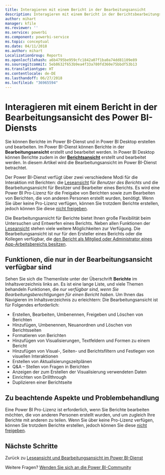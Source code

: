```yaml
---
title: Interagieren mit einem Bericht in der Bearbeitungsansicht
description: Interagieren mit einem Bericht in der Berichtsbearbeitungsansicht des Power BI-Diensts
author: mihart
manager: kfile
ms.reviewer: ''
ms.service: powerbi
ms.component: powerbi-service
ms.topic: conceptual
ms.date: 04/11/2018
ms.author: mihart
LocalizationGroup: Reports
ms.openlocfilehash: a6b4795be959cfc1842a07f1ba0a74dd81109e89
ms.sourcegitcommit: 5eb8632f653b9ea4f33a780fd360e75bbdf53b13
ms.translationtype: HT
ms.contentlocale: de-DE
ms.lasthandoff: 06/27/2018
ms.locfileid: "36965594"
---
```

# <a name="interact-with-a-report-in-editing-view-in-power-bi-service"></a>Interagieren mit einem Bericht in der Bearbeitungsansicht des Power BI-Diensts
Sie können Berichte im Power BI-Dienst und in Power BI Desktop erstellen und bearbeiten. Im Power BI-Dienst können Berichte in der **Bearbeitungsansicht** erstellt und bearbeitet werden. In Power BI Desktop können Berichte zudem in der [**Berichtsansicht**](desktop-report-view.md) erstellt und bearbeitet werden. In diesem Artikel wird die Bearbeitungsansicht im Power BI-Dienst betrachtet. 

Der Power BI-Dienst verfügt über zwei verschiedene Modi für die Interaktion mit Berichten: die [Leseansicht](service-reading-view-and-editing-view.md) für *Benutzer des Berichts* und die Bearbeitungsansicht für Besitzer und Bearbeiter eines Berichts.  Es wird eine Power BI Pro-Lizenz für die Freigabe von Berichten sowie zum Bearbeiten von Berichten, die von anderen Personen erstellt wurden, benötigt. Wenn Sie über keine Pro-Lizenz verfügen, können Sie trotzdem Berichte erstellen, jedoch können Sie diese [nicht freigeben](service-share-reports.md).    

Die Bearbeitungsansicht für Berichte bietet Ihnen große Flexibilität beim Untersuchen und Entwerfen eines Berichts. Neben allen Funktionen der [Leseansicht](service-reading-view-and-editing-view.md) stehen viele weitere Möglichkeiten zur Verfügung. Die Bearbeitungsansicht ist nur für den Ersteller eines Berichts oder die Kollegen verfügbar, die [den Bericht als Mitglied oder Administrator eines App-Arbeitsbereichs besitzen](service-create-distribute-apps.md).

## <a name="functionality-only-available-in-editing-view"></a>Funktionen, die nur in der Bearbeitungsansicht verfügbar sind
Sehen Sie sich die Themenliste unter der Überschrift **Berichte** im Inhaltsverzeichnis links an. Es ist eine lange Liste, und viele Themen behandeln Funktionen, die *nur verfügbar sind, wenn Sie Bearbeitungsberechtigungen für einen Bericht haben*.  Um Ihnen das Navigieren im Inhaltsverzeichnis zu erleichtern: Die Bearbeitungsansicht ist für Folgendes erforderlich:

* Erstellen, Bearbeiten, Umbenennen, Freigeben und Löschen von Berichten
* Hinzufügen, Umbenennen, Neuanordnen und Löschen von Berichtsseiten
* Formatieren von Berichten
* Hinzufügen von Visualisierungen, Textfeldern und Formen zu einem Bericht
* Hinzufügen von Visual-, Seiten- und Berichtsfiltern und Festlegen von visuellen Interaktionen
* Erstellen von Aktualisierungszeitplänen
* Q&A – Stellen von Fragen in Berichten
* Anzeigen der zum Erstellen der Visualisierung verwendeten Daten 
* Einrichten von Drillthrough
* Duplizieren einer Berichtseite

## <a name="considerations-and-troubleshooting"></a>Zu beachtende Aspekte und Problembehandlung
Eine Power BI Pro-Lizenz ist erforderlich, wenn Sie Berichte bearbeiten möchten, die von anderen Personen erstellt wurden, und um zugleich Ihre Berichte mit anderen zu teilen.  Wenn Sie über keine Pro-Lizenz verfügen, können Sie trotzdem Berichte erstellen, jedoch können Sie diese [nicht freigeben](service-share-reports.md).


## <a name="next-steps"></a>Nächste Schritte
Zurück zu [Leseansicht und Bearbeitungsansicht im Power BI-Dienst](service-reading-view-and-editing-view.md)

Weitere Fragen? [Wenden Sie sich an die Power BI-Community](http://community.powerbi.com/)

